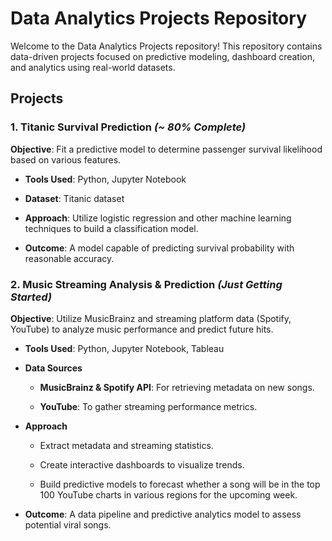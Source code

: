 # Data Analytics Projects Repository

Welcome to the Data Analytics Projects repository! This repository contains data-driven projects focused on predictive modeling, dashboard creation, and analytics using real-world datasets.

## Projects

### 1. Titanic Survival Prediction *(~ 80% Complete)*

**Objective**: Fit a predictive model to determine passenger survival likelihood based on various features.

- **Tools Used**: Python, Jupyter Notebook

- **Dataset**: Titanic dataset

- **Approach**: Utilize logistic regression and other machine learning techniques to build a classification model.

- **Outcome**: A model capable of predicting survival probability with reasonable accuracy.

### 2. Music Streaming Analysis & Prediction *(Just Getting Started)*

**Objective**: Utilize MusicBrainz and streaming platform data (Spotify, YouTube) to analyze music performance and predict future hits.

- **Tools Used**: Python, Jupyter Notebook, Tableau

- **Data Sources**

  - **MusicBrainz & Spotify API**: For retrieving metadata on new songs.
  
  - **YouTube**: To gather streaming performance metrics.

- **Approach**

  - Extract metadata and streaming statistics.

  - Create interactive dashboards to visualize trends.

  - Build predictive models to forecast whether a song will be in the top 100 YouTube charts in various regions for the upcoming week.

- **Outcome**: A data pipeline and predictive analytics model to assess potential viral songs.

